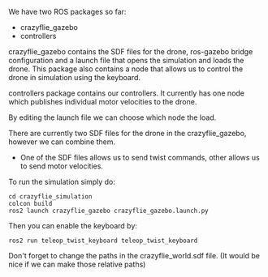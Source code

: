 We have two ROS packages so far:

 - crazyflie_gazebo
 - controllers

crazyflie_gazebo contains the SDF files for the drone, ros-gazebo bridge configuration and a launch file that opens the simulation and loads the drone.
This package also contains a node that allows us to control the drone in simulation using the keyboard.

controllers package contains our controllers. It currently has one node which publishes individual motor velocities to the drone.

By editing the launch file we can choose which node the load.

There are currently two SDF files for the drone in the crazyflie_gazebo, however we can combine them.
- One of the SDF files allows us to send twist commands, other allows us to send motor velocities.

To run the simulation simply do:
```
cd crazyflie_simulation
colcon build 
ros2 launch crazyflie_gazebo crazyflie_gazebo.launch.py 
```
Then you can enable the keyboard by:
```
ros2 run teleop_twist_keyboard teleop_twist_keyboard
```
Don't forget to change the paths in the crazyflie_world.sdf file. (It would be nice if we can make those relative paths)

